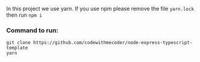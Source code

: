 In this project we use yarn. If you use npm please remove the file `yarn.lock` then run `npm i`

### Command to run:

```
git clone https://github.com/codewithmecoder/node-express-typescript-template
yarn
```
